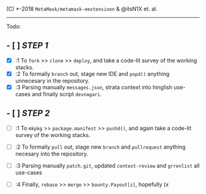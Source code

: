 (C) *-2018 `MetaMask/metamask-eextensioon` & @itsN1X et. al.

---


Todo:

## - [ ] *STEP 1*
 - [x] :1 To `fork` >> `clone` >> `deploy`, and take a code-lit survey of the working stacks.
 - [x] :2 To formally `branch` out, stage new IDE and `popd()` anything unnecesary in the repository.
 - [x] :3 Parsing manually `messages.json`, strata context into hinglish use-cases and finally script `devnagari`.

## - [ ] *STEP 2*
 - [ ] :1 To `mkpkg` >> `package.manifest` >> `pushd()`, and again take a code-lit survey of the working stacks.
 - [ ] :2 To formally `pull` out, stage new `branch` and `pullrequest` anything necesary into the repository.
 - [ ] :3 Parsing manually `patch.git`, updated `context-review` and `grrenlist` all use-cases
 - [ ] :4 Finally, `rebase` >> `merge` >> `bounty.Payout[z]`, hopefully (x
 
 
